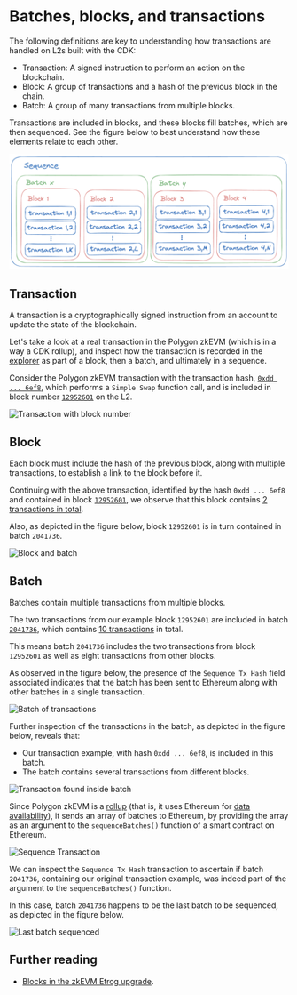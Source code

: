 # Batches, blocks, and transactions

The following definitions are key to understanding how transactions are handled on L2s built with the CDK:

- Transaction: A signed instruction to perform an action on the blockchain.
- Block: A group of transactions and a hash of the previous block in the chain.
- Batch: A group of many transactions from multiple blocks.

Transactions are included in blocks, and these blocks fill batches, which are then sequenced. See the figure below to best understand how these elements relate to each other. 

![Batches, blocks, transactions](../../img/cdk/sequence-batch-block-transaction.png)

## Transaction

A transaction is a cryptographically signed instruction from an account to update the state of the blockchain. 

Let's take a look at a real transaction in the Polygon zkEVM (which is in a way a CDK rollup), and inspect how the transaction is recorded in the [explorer](https://zkevm.polygonscan.com/) as part of a block, then a batch, and ultimately in a sequence.

Consider the Polygon zkEVM transaction with the transaction hash, [`0xdd ... 6ef8`](https://zkevm.polygonscan.com/tx/0xdd3f79c24886310ddf868ad1d36aadc6a3b6495048f68aad765c658c42426ef8), which performs a `Simple Swap` function call, and is included in block number [`12952601`](https://zkevm.polygonscan.com/block/12952601) on the L2.

![Transaction with block number](../../img/cdk/transaction-block.png)

## Block

Each block must include the hash of the previous block, along with multiple transactions, to establish a link to the block before it. 

Continuing with the above transaction, identified by the hash `0xdd ... 6ef8` and contained in block [`12952601`](https://zkevm.polygonscan.com/block/12952601), we observe that this block contains [2 transactions in total](https://zkevm.polygonscan.com/txs?block=12952601).

Also, as depicted in the figure below, block `12952601` is in turn contained in batch `2041736`.

![Block and batch](../../img/cdk/block-batch.png)

## Batch

Batches contain multiple transactions from multiple blocks.

The two transactions from our example block `12952601` are included in batch [`2041736`](https://zkevm.polygonscan.com/batch/2041736), which contains [10 transactions](https://zkevm.polygonscan.com/txs?batch=2041736) in total.

This means batch `2041736` includes the two transactions from block `12952601` as well as eight transactions from other blocks.

As observed in the figure below, the presence of the `Sequence Tx Hash` field associated indicates that the batch has been sent to Ethereum along with other batches in a single transaction.

![Batch of transactions](../../img/cdk/batch-overview.png)

Further inspection of the transactions in the batch, as depicted in the figure below, reveals that:

- Our transaction example, with hash `0xdd ... 6ef8`, is included in this batch.
- The batch contains several transactions from different blocks.

![Transaction found inside batch](../../img/cdk/transaction-in-batch.png)

Since Polygon zkEVM is a [rollup](./layer2s.md) (that is, it uses Ethereum for [data availability](../glossary/index.md#data-availability)), it sends an array of batches to Ethereum, by providing the array as an argument to the `sequenceBatches()` function of a smart contract on Ethereum.

![Sequence Transaction](../../img/cdk/sequence-transaction.png)

We can inspect the `Sequence Tx Hash` transaction to ascertain if batch `2041736`, containing our original transaction example, was indeed part of the argument to the `sequenceBatches()` function. 

In this case, batch `2041736` happens to be the last batch to be sequenced, as depicted in the figure below.

![Last batch sequenced](../../img/cdk/last-batch-sequenced.png)

## Further reading

- [Blocks in the zkEVM Etrog upgrade](../../zkEVM/releases/etrog-upgrade.md/?h=blocks#etrog-blocks).
